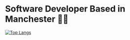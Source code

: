 # Software Developer Based in Manchester 🏳️‍🌈
[![Top Langs](https://github-readme-stats.vercel.app/api/top-langs/?username=ah682&layout=compact&langs_count=6)](https://github.com/anuraghazra/github-readme-stats)
